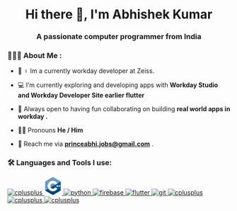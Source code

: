 <h1 align="center">Hi there 👋, I'm Abhishek Kumar</h1>
<h3 align="center">A passionate computer programmer from India</h3>


<h3 align="left">👩🏻‍💻 About Me :</h3>

-  🙋 ♀️ Im a currently workday developer at Zeiss.

- 💻  I’m currently exploring and developing apps with **Workday Studio and Workday Developer Site earlier flutter**

- 🤝 Always open to having fun collaborating on building **real world apps in workday .**

- 👩🏻 Pronouns **He / Him**

- 📧 Reach me via **princeabhi.jobs@gmail.com** .




<h3 align="left">🛠 Languages and Tools I use:</h3>
<p align="left"> 
<a href="https://developer.workday.com" target="_blank">  <img src="https://upload.wikimedia.org/wikipedia/commons/8/80/Workday_logo.svg" alt="cplusplus" width="40" height="40"/> </a> 
<a href="https://www.w3schools.com/cpp/" target="_blank">  <img src="https://raw.githubusercontent.com/devicons/devicon/master/icons/cplusplus/cplusplus-original.svg" alt="cplusplus" width="40" height="40"/> </a> 
<a href="https://www.python.org/" target="_blank"> <img src="https://www.vectorlogo.zone/logos/python/python-icon.svg" alt="python" width="40" height="40"/> </a> 
<a href="https://firebase.google.com/" target="_blank"> <img src="https://www.vectorlogo.zone/logos/firebase/firebase-icon.svg" alt="firebase" width="40" height="40"/> </a> 
<a href="https://developer.android.com/" target="_blank"> <img src="https://www.vectorlogo.zone/logos/android/android-icon.svg" alt="flutter" width="40" height="40"/> </a> 
<a href="https://git-scm.com/" target="_blank"> <img src="https://www.vectorlogo.zone/logos/git-scm/git-scm-icon.svg" alt="git" width="40" height="40"/> </a>
<a href=https://www.javatpoint.com/java-tutorial" target="_blank">  <img src="https://www.vectorlogo.zone/logos/java/java-icon.svg" alt="cplusplus" width="40" height="40"/> </a> 
<a href="https://kotlinlang.org/docs/home.html" target="_blank">  <img src="https://www.vectorlogo.zone/logos/kotlin/kotlin-icon.svg" alt="cplusplus" width="40" height="40"/> </a> 
<a href="https://dart.dev/" target="_blank">  <img src="https://www.vectorlogo.zone/logos/dartlang/dartlang-ar21.svg" alt="cplusplus" width="40" height="40"/> </a> 
</p>
